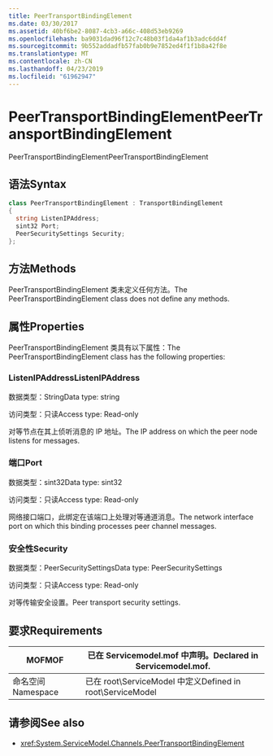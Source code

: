 ```yaml
---
title: PeerTransportBindingElement
ms.date: 03/30/2017
ms.assetid: 40bf6be2-8087-4cb3-a66c-408d53eb9269
ms.openlocfilehash: ba9031dad96f12c7c48b03f1da4af1b3adc6dd4f
ms.sourcegitcommit: 9b552addadfb57fab0b9e7852ed4f1f1b8a42f8e
ms.translationtype: MT
ms.contentlocale: zh-CN
ms.lasthandoff: 04/23/2019
ms.locfileid: "61962947"
---
```

# <a name="peertransportbindingelement"></a><span data-ttu-id="a0ffd-102">PeerTransportBindingElement</span><span class="sxs-lookup"><span data-stu-id="a0ffd-102">PeerTransportBindingElement</span></span>
<span data-ttu-id="a0ffd-103">PeerTransportBindingElement</span><span class="sxs-lookup"><span data-stu-id="a0ffd-103">PeerTransportBindingElement</span></span>  
  
## <a name="syntax"></a><span data-ttu-id="a0ffd-104">语法</span><span class="sxs-lookup"><span data-stu-id="a0ffd-104">Syntax</span></span>  
  
```csharp
class PeerTransportBindingElement : TransportBindingElement  
{  
  string ListenIPAddress;  
  sint32 Port;  
  PeerSecuritySettings Security;  
};  
```  
  
## <a name="methods"></a><span data-ttu-id="a0ffd-105">方法</span><span class="sxs-lookup"><span data-stu-id="a0ffd-105">Methods</span></span>  
 <span data-ttu-id="a0ffd-106">PeerTransportBindingElement 类未定义任何方法。</span><span class="sxs-lookup"><span data-stu-id="a0ffd-106">The PeerTransportBindingElement class does not define any methods.</span></span>  
  
## <a name="properties"></a><span data-ttu-id="a0ffd-107">属性</span><span class="sxs-lookup"><span data-stu-id="a0ffd-107">Properties</span></span>  
 <span data-ttu-id="a0ffd-108">PeerTransportBindingElement 类具有以下属性：</span><span class="sxs-lookup"><span data-stu-id="a0ffd-108">The PeerTransportBindingElement class has the following properties:</span></span>  
  
### <a name="listenipaddress"></a><span data-ttu-id="a0ffd-109">ListenIPAddress</span><span class="sxs-lookup"><span data-stu-id="a0ffd-109">ListenIPAddress</span></span>  
 <span data-ttu-id="a0ffd-110">数据类型：String</span><span class="sxs-lookup"><span data-stu-id="a0ffd-110">Data type: string</span></span>  
  
 <span data-ttu-id="a0ffd-111">访问类型：只读</span><span class="sxs-lookup"><span data-stu-id="a0ffd-111">Access type: Read-only</span></span>  
  
 <span data-ttu-id="a0ffd-112">对等节点在其上侦听消息的 IP 地址。</span><span class="sxs-lookup"><span data-stu-id="a0ffd-112">The IP address on which the peer node listens for messages.</span></span>  
  
### <a name="port"></a><span data-ttu-id="a0ffd-113">端口</span><span class="sxs-lookup"><span data-stu-id="a0ffd-113">Port</span></span>  
 <span data-ttu-id="a0ffd-114">数据类型：sint32</span><span class="sxs-lookup"><span data-stu-id="a0ffd-114">Data type: sint32</span></span>  
  
 <span data-ttu-id="a0ffd-115">访问类型：只读</span><span class="sxs-lookup"><span data-stu-id="a0ffd-115">Access type: Read-only</span></span>  
  
 <span data-ttu-id="a0ffd-116">网络接口端口，此绑定在该端口上处理对等通道消息。</span><span class="sxs-lookup"><span data-stu-id="a0ffd-116">The network interface port on which this binding processes peer channel messages.</span></span>  
  
### <a name="security"></a><span data-ttu-id="a0ffd-117">安全性</span><span class="sxs-lookup"><span data-stu-id="a0ffd-117">Security</span></span>  
 <span data-ttu-id="a0ffd-118">数据类型：PeerSecuritySettings</span><span class="sxs-lookup"><span data-stu-id="a0ffd-118">Data type: PeerSecuritySettings</span></span>  
  
 <span data-ttu-id="a0ffd-119">访问类型：只读</span><span class="sxs-lookup"><span data-stu-id="a0ffd-119">Access type: Read-only</span></span>  
  
 <span data-ttu-id="a0ffd-120">对等传输安全设置。</span><span class="sxs-lookup"><span data-stu-id="a0ffd-120">Peer transport security settings.</span></span>  
  
## <a name="requirements"></a><span data-ttu-id="a0ffd-121">要求</span><span class="sxs-lookup"><span data-stu-id="a0ffd-121">Requirements</span></span>  
  
|<span data-ttu-id="a0ffd-122">MOF</span><span class="sxs-lookup"><span data-stu-id="a0ffd-122">MOF</span></span>|<span data-ttu-id="a0ffd-123">已在 Servicemodel.mof 中声明。</span><span class="sxs-lookup"><span data-stu-id="a0ffd-123">Declared in Servicemodel.mof.</span></span>|  
|---------|-----------------------------------|  
|<span data-ttu-id="a0ffd-124">命名空间</span><span class="sxs-lookup"><span data-stu-id="a0ffd-124">Namespace</span></span>|<span data-ttu-id="a0ffd-125">已在 root\ServiceModel 中定义</span><span class="sxs-lookup"><span data-stu-id="a0ffd-125">Defined in root\ServiceModel</span></span>|  
  
## <a name="see-also"></a><span data-ttu-id="a0ffd-126">请参阅</span><span class="sxs-lookup"><span data-stu-id="a0ffd-126">See also</span></span>

- <xref:System.ServiceModel.Channels.PeerTransportBindingElement>
